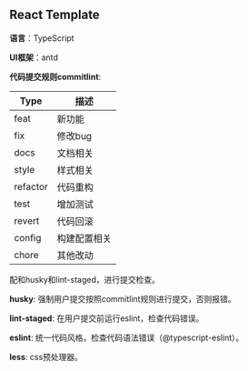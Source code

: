 ## React Template

**语言**：TypeScript

**UI框架**：antd

**代码提交规则commitlint**:

| Type     | 描述         |
| -------- | ------------ |
| feat     | 新功能       |
| fix      | 修改bug      |
| docs     | 文档相关     |
| style    | 样式相关     |
| refactor | 代码重构     |
| test     | 增加测试     |
| revert   | 代码回滚     |
| config   | 构建配置相关 |
| chore    | 其他改动     |

配和husky和lint-staged，进行提交检查。

**husky**: 强制用户提交按照commitlint规则进行提交，否则报错。

**lint-staged**: 在用户提交前运行eslint，检查代码错误。

**eslint**: 统一代码风格，检查代码语法错误（@typescript-eslint）。

**less**: css预处理器。 